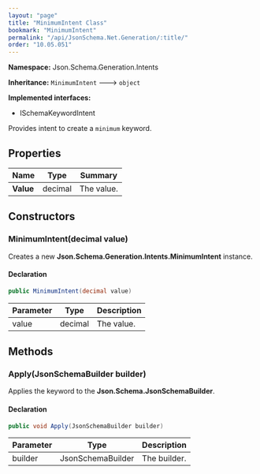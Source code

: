 ```yaml
---
layout: "page"
title: "MinimumIntent Class"
bookmark: "MinimumIntent"
permalink: "/api/JsonSchema.Net.Generation/:title/"
order: "10.05.051"
---
```

**Namespace:** Json.Schema.Generation.Intents

**Inheritance:**
`MinimumIntent`
 🡒 
`object`

**Implemented interfaces:**

- ISchemaKeywordIntent

Provides intent to create a `minimum` keyword.

## Properties

| Name | Type | Summary |
|---|---|---|
| **Value** | decimal | The value. |

## Constructors

### MinimumIntent(decimal value)

Creates a new **Json.Schema.Generation.Intents.MinimumIntent** instance.

#### Declaration

```c#
public MinimumIntent(decimal value)
```

| Parameter | Type | Description |
|---|---|---|
| value | decimal | The value. |


## Methods

### Apply(JsonSchemaBuilder builder)

Applies the keyword to the **Json.Schema.JsonSchemaBuilder**.

#### Declaration

```c#
public void Apply(JsonSchemaBuilder builder)
```

| Parameter | Type | Description |
|---|---|---|
| builder | JsonSchemaBuilder | The builder. |


